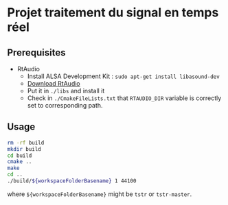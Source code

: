 # Projet traitement du signal en temps réel

## Prerequisites

- RtAudio
  - Install ALSA Development Kit : `sudo apt-get install libasound-dev`
  - [Download RtAudio](https://www.music.mcgill.ca/~gary/rtaudio/)
  - Put it in `./libs` and install it
  - Check in `./CmakeFileLists.txt` that `RTAUDIO_DIR` variable is correctly set to corresponding path.

## Usage

```bash
rm -rf build
mkdir build
cd build
cmake ..
make
cd ..
./build/${workspaceFolderBasename} 1 44100
```

where `${workspaceFolderBasename}` might be `tstr` or `tstr-master`.
